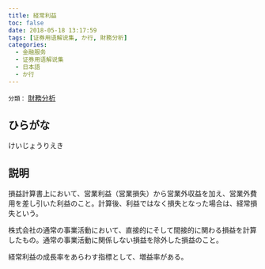 ```yaml
---
title: 経常利益
toc: false
date: 2018-05-18 13:17:59
tags: [证券用语解说集, か行, 財務分析]
categories:
  - 金融服务
  - 证券用语解说集
  - 日本語
  - か行
---
```


`分類：` [財務分析](/tags/財務分析/)

## ひらがな

けいじょうりえき

## 説明

損益計算書上において、営業利益（営業損失）から営業外収益を加え、営業外費用を差し引いた利益のこと。計算後、利益ではなく損失となった場合は、経常損失という。

株式会社の通常の事業活動において、直接的にそして間接的に関わる損益を計算したもの。通常の事業活動に関係しない損益を除外した損益のこと。

経常利益の成長率をあらわす指標として、増益率がある。
